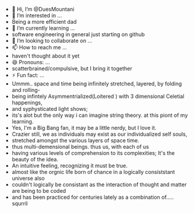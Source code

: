 - 👋 Hi, I’m @DuesMountani
- 👀 I’m interested in ...
-   Being a more efficient dad
- 🌱 I’m currently learning ...
-   software engineering in general just starting on github
- 💞️ I’m looking to collaborate on ...
- 📫 How to reach me ...
-   haven't thought about it yet
- 😄 Pronouns: ...
-   scatterbrained/compulsive, but I bring it together
- ⚡ Fun fact: ...
-   Ummm.. space and time being infinitely stretched, layered, by folding and rolling-
-   being infintely Asymmentrialized(Loitered ) with 3 dimensional Celetial happenings,
-    and syphysticated light shows;
-   its's alot but the only way i can imagine string theory. at this piont of my learning.
-    Yes, I'm a Big Bang fan, it may be a little nerdy, but I love it.
-   Crazier still, we as individuals may exist as our individualized self souls,
-   stretched amongst the various layers of space time.
-   thus multi-demensional beings. thus us, with each of us
-   having various levels of comprehension to its complexities; It's the beauty of the idea.
-   An intuitive feeling, recognizing it must be true.
-   almost like the orgnic life born of chance in a logically consiststant universe also
-   couldn't logically be consistant as the interaction of thought and matter are being to be coded
-   and has been practiced for centuries lately as a combination of..... squrril  

<!---
DuesMountani/DuesMountani is a ✨ special ✨ repository because its `README.md` (this file) appears on your GitHub profile.
You can click the Preview link to take a look at your changes.
--->
